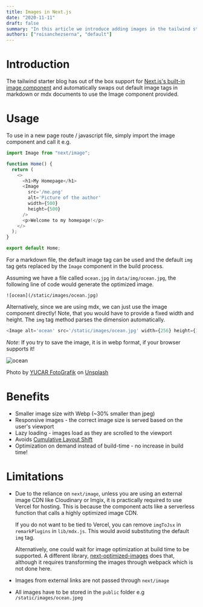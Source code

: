 ```yaml
---
title: Images in Next.js
date: "2020-11-11"
draft: false
summary: "In this article we introduce adding images in the tailwind starter blog and the benefits and limitations of the next/image component."
authors: ["roisanchezserna", "default"]
---
```


# Introduction

The tailwind starter blog has out of the box support for [Next.js's built-in image component](https://nextjs.org/docs/api-reference/next/image) and automatically swaps out default image tags in markdown or mdx documents to use the Image component provided.

# Usage

To use in a new page route / javascript file, simply import the image component and call it e.g.

```js
import Image from "next/image";

function Home() {
  return (
    <>
      <h1>My Homepage</h1>
      <Image
        src='/me.png'
        alt='Picture of the author'
        width={500}
        height={500}
      />
      <p>Welcome to my homepage!</p>
    </>
  );
}

export default Home;
```

For a markdown file, the default image tag can be used and the default `img` tag gets replaced by the `Image` component in the build process.

Assuming we have a file called `ocean.jpg` in `data/img/ocean.jpg`, the following line of code would generate the optimized image.

```
![ocean](/static/images/ocean.jpg)
```

Alternatively, since we are using mdx, we can just use the image component directly! Note, that you would have to provide a fixed width and height. The `img` tag method parses the dimension automatically.

```js
<Image alt='ocean' src='/static/images/ocean.jpg' width={256} height={128} />
```

_Note_: If you try to save the image, it is in webp format, if your browser supports it!

![ocean](/static/images/ocean.jpeg)

Photo by [YUCAR FotoGrafik](https://unsplash.com/@yucar?utm_source=unsplash&utm_medium=referral&utm_content=creditCopyText)
on [Unsplash](https://unsplash.com/s/photos/sea?utm_source=unsplash&utm_medium=referral&utm_content=creditCopyText)

# Benefits

- Smaller image size with Webp (~30% smaller than jpeg)
- Responsive images - the correct image size is served based on the user's viewport
- Lazy loading - images load as they are scrolled to the viewport
- Avoids [Cumulative Layout Shift](https://web.dev/cls/)
- Optimization on demand instead of build-time - no increase in build time!

# Limitations

- Due to the reliance on `next/image`, unless you are using an external image CDN like Cloudinary or Imgix, it is practically required to use Vercel for hosting. This is because the component acts like a serverless function that calls a highly optimized image CDN.

  If you do not want to be tied to Vercel, you can remove `imgToJsx` in `remarkPlugins` in `lib/mdx.js`. This would avoid substituting the default `img` tag.

  Alternatively, one could wait for image optimization at build time to be supported. A different library, [next-optimized-images](https://github.com/cyrilwanner/next-optimized-images) does that, although it requires transforming the images through webpack which is not done here.

- Images from external links are not passed through `next/image`
- All images have to be stored in the `public` folder e.g `/static/images/ocean.jpeg`
